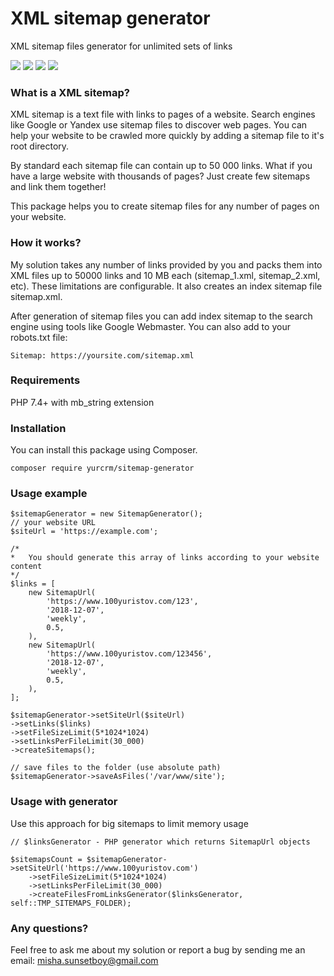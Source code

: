 # XML sitemap generator
XML sitemap files generator for unlimited sets of links

![](https://img.shields.io/travis/Sunsetboy/sitemaps-generator.svg) ![](https://img.shields.io/github/release/Sunsetboy/sitemaps-generator.svg) 
![](https://img.shields.io/github/license/Sunsetboy/sitemaps-generator.svg) 
![](https://img.shields.io/codeclimate/maintainability/Sunsetboy/sitemaps-generator.svg)


### What is a XML sitemap?
XML sitemap is a text file with links to pages of a website. Search engines like Google or Yandex use sitemap files to 
discover web pages. You can help your website to be crawled more quickly by adding a sitemap file to it's root directory.

By standard each sitemap file can contain up to 50 000 links. What if you have a large website with thousands of pages? 
Just create few sitemaps and link them together!

This package helps you to create sitemap files for any number of pages on your website.
 
### How it works?
My solution takes any number of links provided by you and packs them into XML files up to 50000 links and 10 MB each 
(sitemap_1.xml, sitemap_2.xml, etc). These limitations are configurable. It also creates an index sitemap file sitemap.xml. 

After generation of sitemap files you can add index sitemap to the search engine using tools like Google Webmaster.
You can also add to your robots.txt file:
```
Sitemap: https://yoursite.com/sitemap.xml 
```

### Requirements
PHP 7.4+ with mb_string extension

### Installation
You can install this package using Composer.
```
composer require yurcrm/sitemap-generator
```

### Usage example
```
$sitemapGenerator = new SitemapGenerator();
// your website URL
$siteUrl = 'https://example.com';

/*
*   You should generate this array of links according to your website content
*/
$links = [
    new SitemapUrl(
        'https://www.100yuristov.com/123',
        '2018-12-07',
        'weekly',
        0.5,
    ),
    new SitemapUrl(
        'https://www.100yuristov.com/123456',
        '2018-12-07',
        'weekly',
        0.5,
    ),
];

$sitemapGenerator->setSiteUrl($siteUrl)
->setLinks($links)
->setFileSizeLimit(5*1024*1024)
->setLinksPerFileLimit(30_000)
->createSitemaps();

// save files to the folder (use absolute path) 
$sitemapGenerator->saveAsFiles('/var/www/site');
```

### Usage with generator
Use this approach for big sitemaps to limit memory usage
```
// $linksGenerator - PHP generator which returns SitemapUrl objects

$sitemapsCount = $sitemapGenerator->setSiteUrl('https://www.100yuristov.com')
    ->setFileSizeLimit(5*1024*1024)
    ->setLinksPerFileLimit(30_000)
    ->createFilesFromLinksGenerator($linksGenerator, self::TMP_SITEMAPS_FOLDER);
```

### Any questions?
Feel free to ask me about my solution or report a bug by sending me an email: misha.sunsetboy@gmail.com
